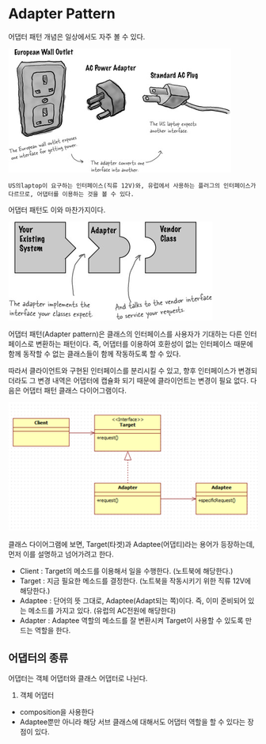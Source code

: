 # Adapter Pattern

어댑터 패턴 개념은 일상에서도 자주 볼 수 있다.

![Adapter_1](/image/adapter_1.jpg)

	US의laptop이 요구하는 인터페이스(직류 12V)와, 유럽에서 사용하는 플러그의 인터페이스가 다르므로, 어댑터를 이용하는 것을 볼 수 있다.

어댑터 패턴도 이와 마찬가지이다.

![Adapter_2](/image/adapter_2.jpg)

어댑터 패턴(Adapter pattern)은 클래스의 인터페이스를 사용자가 기대하는 다른 인터페이스로 변환하는 패턴이다. 즉, 어댑터를 이용하여 호환성이 없는 인터페이스 때문에 함께 동작할 수 없는 클래스들이 함께 작동하도록 할 수 있다.

따라서 클라이언트와 구현된 인터페이스를 분리시킬 수 있고, 향후 인터페이스가 변경되더라도 그 변경 내역은 어댑터에 캡슐화 되기 때문에 클라이언트는 변경이 필요 없다. 다음은 어댑터 패턴 클래스 다이어그램이다.

![class-diagram](/image/adapter_pattern_cd.png)

클래스 다이어그램에 보면, Target(타겟)과 Adaptee(어댑티)라는 용어가 등장하는데, 먼저 이를 설명하고 넘어가려고 한다.

* Client : Target의 메소드를 이용해서 일을 수행한다. (노트북에 해당한다.)
* Target : 지금 필요한 메소드를 결정한다. (노트북을 작동시키기 위한 직류 12V에 해당한다.)
* Adaptee : 단어의 뜻 그대로, Adaptee(Adapt되는 쪽)이다. 즉, 이미 준비되어 있는 메소드를 가지고 있다. (유럽의 AC전원에 해당한다) 
* Adapter : Adaptee 역할의 메소드를 잘 변환시켜 Target이 사용할 수 있도록 만드는 역할을 한다.

## 어댑터의 종류

어댑터는 객체 어댑터와 클래스 어댑터로 나뉜다.

1. 객체 어댑터
* composition을 사용한다
* Adaptee뿐만 아니라 해당 서브 클래스에 대해서도 어댑터 역할을 할 수 있다는 장점이 있다.



